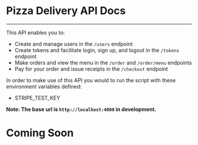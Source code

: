 # Pizza Delivery API Docs
<!-- TODO Update Docs -->
---

This API enables you to:

- Create and manage users in the `/users` endpoint
- Create tokens and facilitate login, sign up, and logout in the `/tokens` endpoint
- Make orders and view the menu in the `/order` and `/order/menu` endpoints
- Pay for your order and issue receipts in the `/checkout` endpoint

In order to make use of this API you would to run the script with these environment variables defined:

- STRIPE_TEST_KEY

**Note: The base url is `http://localhost:4000` in development.**

# Coming Soon
